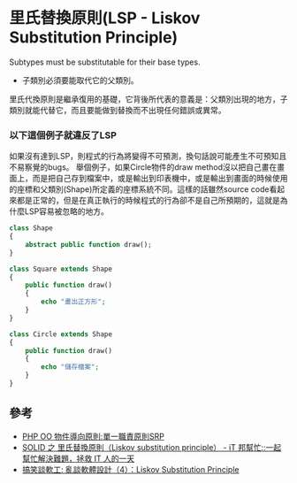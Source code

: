 # 里氏替換原則(LSP - Liskov Substitution Principle)
Subtypes must be substitutable for their base types.
- 子類別必須要能取代它的父類別。

里氏代換原則是繼承復用的基礎，它背後所代表的意義是：父類別出現的地方，子類別就能代替它，而且要能做到替換而不出現任何錯誤或異常。

### 以下這個例子就違反了LSP
如果沒有達到LSP，則程式的行為將變得不可預測，換句話說可能產生不可預知且不易察覺的bugs。
舉個例子，如果Circle物件的draw method沒以把自己畫在畫面上，而是把自己存到檔案中，或是輸出到印表機中，或是輸出到畫面的時候使用的座標和父類別(Shape)所定義的座標系統不同。這樣的話雖然source code看起來都是正常的，但是在真正執行的時候程式的行為卻不是自己所預期的，這就是為什麼LSP容易被忽略的地方。
```php
class Shape
{
    abstract public function draw();
}

class Square extends Shape
{
    public function draw()
    {
        echo "畫出正方形";
    }
}

class Circle extends Shape
{
    public function draw()
    {
        echo "儲存檔案";
    }
}
```

## 參考
- [PHP OO 物件導向原則:單一職責原則SRP](https://wadehuanglearning.blogspot.com/2017/08/php-oo.html)
- [SOLID 之 里氏替換原則（Liskov substitution principle） - iT 邦幫忙::一起幫忙解決難題，拯救 IT 人的一天](https://ithelp.ithome.com.tw/articles/10192317)
- [搞笑談軟工: 亂談軟體設計（4）：Liskov Substitution Principle](http://teddy-chen-tw.blogspot.com/2012/01/4.html)